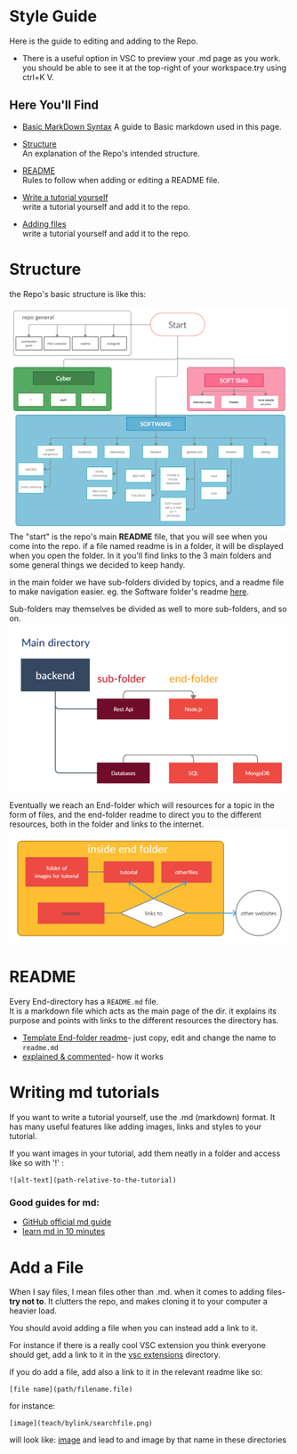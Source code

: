 # Style Guide
Here is the guide to editing and adding to the Repo.  
* There is a useful option in VSC to preview your .md page as you work. you should be able to see it at the top-right of your workspace.try using ctrl+K V.
## Here You'll Find
* [Basic MarkDown Syntax](https://docs.github.com/en/github/writing-on-github/basic-writing-and-formatting-syntax)
A guide to Basic markdown used in this page.

* [Structure](#structure)  
An explanation of the Repo's intended structure.

* [README](#README)  
Rules to follow when adding or editing a README file.
* [Write a tutorial yourself](#writing_md_tutorials)  
write a tutorial yourself and add it to the repo.
* [Adding files](#add_a_file)  
write a tutorial yourself and add it to the repo.

# Structure
the Repo's basic structure is like this:  

![diagram](teach/Repo%20Diagram%20-%20new.png)
The "start" is the repo's main __README__ file, that you will see when you come into the repo. if a file named readme is in a folder, it will be displayed when you open the folder. 
In it you'll find links to the 3 main folders and some general things we decided to keep handy.  

in the main folder we have sub-folders divided by topics, and a readme file to make navigation easier.
eg. the Software folder's readme [here](Software\README.md).

Sub-folders may themselves be divided as well to more sub-folders, and so on.
![sub-folders diagram](teach/folders.png)
 

Eventually we reach an End-folder which will resources for a topic in the form of files, and the end-folder readme to direct you to the different resources, both in the folder and links to the internet.
![end-folder diagram](teach/end-folder.png)

# README
Every End-directory has a `README.md` file.  
It is a markdown file which acts as the main page of the dir.
it explains its purpose and points with links to the different resources the directory has.

* [Template End-folder readme](./template.md)- just copy, edit and change the name to `readme.md`
* [explained & commented](./explanation.md)- how it works  

# Writing md tutorials
If you want to write a tutorial yourself, use the .md (markdown) format. It has many useful features like adding images, links and styles to your tutorial.  

If you want images in your tutorial, add them neatly in a folder and access like so with '!' : 
````
![alt-text](path-relative-to-the-tutorial)
```` 

### Good guides for md:  
* [GitHub official md guide](https://guides.github.com/features/mastering-markdown/)
* [learn md in 10 minutes](https://medium.com/better-programming/master-markdown-in-ten-minutes-ce9721c51eb)

# Add a File

When I say files, I mean files other than .md. when it comes to adding files-
__try not to__.
It clutters the repo, and makes cloning it to your computer a heavier load.

You should avoid adding a file when you can instead add a link to it.

For instance if there is a really cool VSC extension you think everyone should get, add a link to it in the [vsc extensions](software/general/extensions/VSC_Extensions) directory.

if you do add a file,  add also a link to it in the relevant readme like so:
````
[file name](path/filename.file)
````
for instance: 
````
[image](teach/bylink/searchfile.png)
```` 

will look like: [image](teach/bylink/searchfile.png) and lead to and image by that name in these directories
